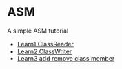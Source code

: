 # ASM

A simple ASM tutorial

* [Learn1 ClassReader](src/main/java/cn/enaium/learn/asm/learn1)
* [Learn2 ClassWriter](src/main/java/cn/enaium/learn/asm/learn2)
* [Learn3 add remove class member](src/main/java/cn/enaium/learn/asm/learn3)